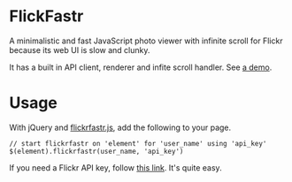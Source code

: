 FlickFastr
=========

A minimalistic and fast JavaScript photo viewer with infinite scroll for Flickr because its web UI is slow and clunky.

It has a built in API client, renderer and infite scroll handler. See [a demo](http://shuw.github.com/photos).

Usage
=========

With jQuery and [flickrfastr.js](https://github.com/shuw/flickrfastr/blob/master/flickrfastr.js), add the following to your page.

    // start flickrfastr on 'element' for 'user_name' using 'api_key'
    $(element).flickrfastr(user_name, 'api_key')

If you need a Flickr API key, follow [this link](http://www.flickr.com/services/apps/create/apply). It's quite easy.
